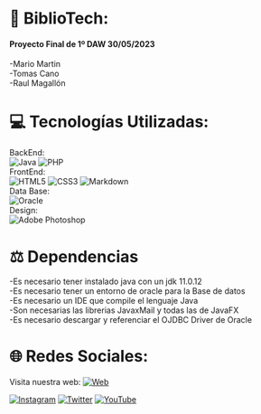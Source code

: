 # 📖 BiblioTech:
#### Proyecto Final de 1º DAW 30/05/2023<br>
-Mario Martin<br>-Tomas Cano<br>-Raul Magallón<br>



# 💻 Tecnologías Utilizadas:
BackEnd:<br>![Java](https://img.shields.io/badge/java-%23ED8B00.svg?style=for-the-badge&logo=java&logoColor=white) ![PHP](https://img.shields.io/badge/php-%23777BB4.svg?style=for-the-badge&logo=php&logoColor=white) <br/> 
FrontEnd:<br>![HTML5](https://img.shields.io/badge/html5-%23E34F26.svg?style=for-the-badge&logo=html5&logoColor=white) ![CSS3](https://img.shields.io/badge/css3-%231572B6.svg?style=for-the-badge&logo=css3&logoColor=white) ![Markdown](https://img.shields.io/badge/markdown-%23000000.svg?style=for-the-badge&logo=markdown&logoColor=white) <br/>
Data Base:<br>![Oracle](https://img.shields.io/badge/Oracle-F80000?style=for-the-badge&logo=oracle&logoColor=white)<br/> 
Design: <br>![Adobe Photoshop](https://img.shields.io/badge/adobephotoshop-%2331A8FF.svg?style=for-the-badge&logo=adobephotoshop&logoColor=white)

 

# ⚖️  Dependencias
-Es necesario tener instalado java con un jdk 11.0.12<br>
-Es necesario tener un entorno de oracle para la Base de datos<br>
-Es necesario un IDE que compile el lenguaje Java<br>
-Son necesarias las librerias JavaxMail y todas las de JavaFX<br>
-Es necesario descargar y referenciar el OJDBC Driver de Oracle<br>

# 🌐 Redes Sociales:
Visita nuestra web:  [![Web](https://img.shields.io/badge/Web-BiblioTech-yellow?style=for-the-badge&logo=dev.to&logoColor=white&labelColor=101010)](https://byruby12.github.io/Bibliotech/)

[![Instagram](https://img.shields.io/badge/Instagram-%23E4405F.svg?logo=Instagram&logoColor=white)](https://instagram.com/proBiblioTech) [![Twitter](https://img.shields.io/badge/Twitter-%231DA1F2.svg?logo=Twitter&logoColor=white)](https://twitter.com/Bibliotech2023) [![YouTube](https://img.shields.io/badge/YouTube-%23FF0000.svg?logo=YouTube&logoColor=white)](https://youtube.com/@BiblioTech2023)



